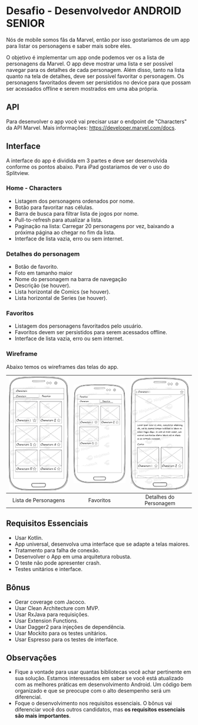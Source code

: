 # Desafio - Desenvolvedor ANDROID SENIOR

Nós de mobile somos fãs da Marvel, então por isso gostaríamos de um app para listar os personagens e saber mais sobre eles.

O objetivo é implementar um app onde podemos ver os a lista de personagens da Marvel. O app deve mostrar uma lista e ser possível navegar para os detalhes de cada personagem. Além disso, tanto na lista quanto na tela de detalhes, deve ser possível favoritar o personagem. Os personagens favoritados devem ser persistidos no device para que possam ser acessados offline e serem mostrados em uma aba própria.

## API

Para desenvolver o app você vai precisar usar o endpoint de "Characters" da API Marvel. 
Mais informações: https://developer.marvel.com/docs.

## Interface

A interface do app é dividida em 3 partes e deve ser desenvolvida conforme os pontos abaixo. Para iPad gostariamos de ver o uso do Splitview.

### Home - Characters

* Listagem dos personagens ordenados por nome.
* Botão para favoritar nas células.
* Barra de busca para filtrar lista de jogos por nome.
* Pull-to-refresh para atualizar a lista.
* Paginação na lista: Carregar 20 personagens por vez, baixando a próxima página ao chegar no fim da lista.
* Interface de lista vazia, erro ou sem internet.

### Detalhes do personagem

* Botão de favorito.
* Foto em tamanho maior 
* Nome do personagem na barra de navegação
* Descrição (se houver).
* Lista horizontal de Comics (se houver).
* Lista horizontal de Series (se houver).

### Favoritos

* Listagem dos personagens favoritados pelo usuário.
* Favoritos devem ser persistidos para serem acessados offline.
* Interface de lista vazia, erro ou sem internet.

### Wireframe

Abaixo temos os wireframes das telas do app.

| ![Page1](android/Characters.png)  | ![Page2](android/Favorites.png) | ![Page3](android/Detail.png) |
|:---:|:---:|:---:|
| Lista de Personagens | Favoritos | Detalhes do Personagem |

## Requisitos Essenciais

* Usar Kotlin.
* App universal, desenvolva uma interface que se adapte a telas maiores.
* Tratamento para falha de conexão.
* Desenvolver o App em uma arquitetura robusta.
* O teste não pode apresenter crash.
* Testes unitários e interface.

## Bônus

* Gerar coverage com Jacoco.
* Usar Clean Architecture com MVP.
* Usar RxJava para requisições.
* Usar Extension Functions.
* Usar Dagger2 para injeções de dependência.
* Usar Mockito para os testes unitários.
* Usar Espresso para os testes de interface.

## Observações

* Fique a vontade para usar quantas bibliotecas você achar pertinente em sua solução. Estamos interessados em saber se você está atualizado com as melhores práticas em desenvolvimento Android. Um código bem organizado e que se preocupe com o alto desempenho será um diferencial.
* Foque o desenvolvimento nos requisitos essenciais. O bônus vai diferenciar você dos outros candidatos, mas **os requisitos essenciais são mais importantes**.
